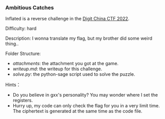 ### Ambitious Catches



Inflated is a reverse challenge in the [Digit China CTF 2022](https://datacon.qianxin.com/competition/competitions/22/introduction). 

Difficulty: hard

Description: I wonna translate my flag, but my brother did some weird thing.. 

Folder Structure:

- *attachments*: the attachment you got at the game. 
- *writeup.md*: the writeup for this challenge.  
- *solve.py*: the python-sage script used to solve the puzzle. 



Hints：

- Do you believe in gxx's personality? You may wonder where I set the registers. 
- Hurry up, my code can only check the flag for you in a very limit time. The ciphertext is generated at the same time as the code file. 